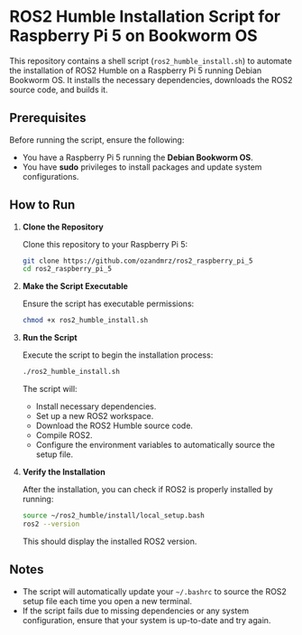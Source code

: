 # ROS2 Humble Installation Script for Raspberry Pi 5 on Bookworm OS

This repository contains a shell script (`ros2_humble_install.sh`) to automate the installation of ROS2 Humble on a Raspberry Pi 5 running Debian Bookworm OS. It installs the necessary dependencies, downloads the ROS2 source code, and builds it.

## Prerequisites

Before running the script, ensure the following:

- You have a Raspberry Pi 5 running the **Debian Bookworm OS**.
- You have **sudo** privileges to install packages and update system configurations.

## How to Run

1. **Clone the Repository**

   Clone this repository to your Raspberry Pi 5:

   ```bash
   git clone https://github.com/ozandmrz/ros2_raspberry_pi_5
   cd ros2_raspberry_pi_5
   ```

2. **Make the Script Executable**

   Ensure the script has executable permissions:

   ```bash
   chmod +x ros2_humble_install.sh
   ```

3. **Run the Script**

   Execute the script to begin the installation process:

   ```bash
   ./ros2_humble_install.sh
   ```

   The script will:
   - Install necessary dependencies.
   - Set up a new ROS2 workspace.
   - Download the ROS2 Humble source code.
   - Compile ROS2.
   - Configure the environment variables to automatically source the setup file.

4. **Verify the Installation**

   After the installation, you can check if ROS2 is properly installed by running:

   ```bash
   source ~/ros2_humble/install/local_setup.bash
   ros2 --version
   ```

   This should display the installed ROS2 version.

## Notes

- The script will automatically update your `~/.bashrc` to source the ROS2 setup file each time you open a new terminal.
- If the script fails due to missing dependencies or any system configuration, ensure that your system is up-to-date and try again.
